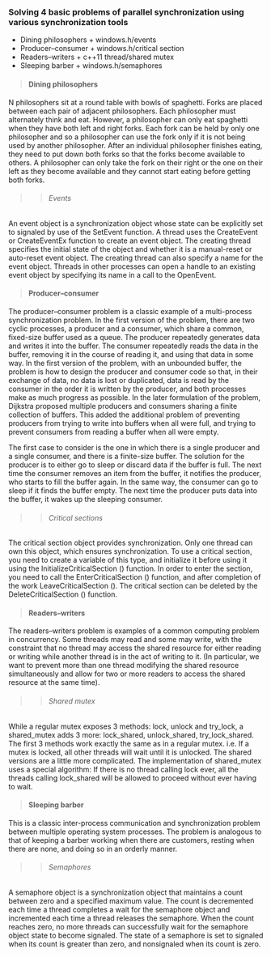 ### Solving 4 basic problems of parallel synchronization using various synchronization tools
* Dining philosophers + windows.h/events
* Producer–consumer + windows.h/critical section
* Readers–writers + c++11 thread/shared mutex
* Sleeping barber + windows.h/semaphores

> #### Dining philosophers
N philosophers sit at a round table with bowls of spaghetti. Forks are placed between each pair of adjacent philosophers.
Each philosopher must alternately think and eat. However, a philosopher can only eat spaghetti when they have both left and right forks. Each fork can be held by only one philosopher and so a philosopher can use the fork only if it is not being used by another philosopher. After an individual philosopher finishes eating, they need to put down both forks so that the forks become available to others. A philosopher can only take the fork on their right or the one on their left as they become available and they cannot start eating before getting both forks.

>> ###### Events
An event object is a synchronization object whose state can be explicitly set to signaled by use of the SetEvent function. A thread uses the CreateEvent or CreateEventEx function to create an event object. The creating thread specifies the initial state of the object and whether it is a manual-reset or auto-reset event object. 
The creating thread can also specify a name for the event object. Threads in other processes can open a handle to an existing event object by specifying its name in a call to the OpenEvent.


> #### Producer–consumer
The producer–consumer problem is a classic example of a multi-process synchronization problem. In the first version of the problem, there are two cyclic processes, a producer and a consumer, which share a common, fixed-size buffer used as a queue. The producer repeatedly generates data and writes it into the buffer. The consumer repeatedly reads the data in the buffer, removing it in the course of reading it, and using that data in some way. In the first version of the problem, with an unbounded buffer, the problem is how to design the producer and consumer code so that, in their exchange of data, no data is lost or duplicated, data is read by the consumer in the order it is written by the producer, and both processes make as much progress as possible. In the later formulation of the problem, Dijkstra proposed multiple producers and consumers sharing a finite collection of buffers. This added the additional problem of preventing producers from trying to write into buffers when all were full, and trying to prevent consumers from reading a buffer when all were empty.

The first case to consider is the one in which there is a single producer and a single consumer, and there is a finite-size buffer. The solution for the producer is to either go to sleep or discard data if the buffer is full. The next time the consumer removes an item from the buffer, it notifies the producer, who starts to fill the buffer again. In the same way, the consumer can go to sleep if it finds the buffer empty. The next time the producer puts data into the buffer, it wakes up the sleeping consumer.

>>###### Critical sections
The critical section object provides synchronization. Only one thread can own this object, which ensures synchronization.
To use a critical section, you need to create a variable of this type, and initialize it before using it using the InitializeCriticalSection () function. In order to enter the section, you need to call the EnterCriticalSection () function, and after completion of the work LeaveCriticalSection (). The critical section can be deleted by the DeleteCriticalSection () function.

>#### Readers–writers
The readers–writers problem is examples of a common computing problem in concurrency. Some threads may read and some may write, with the constraint that no thread may access the shared resource for either reading or writing while another thread is in the act of writing to it. (In particular, we want to prevent more than one thread modifying the shared resource simultaneously and allow for two or more readers to access the shared resource at the same time).

>>###### Shared mutex
While a regular mutex exposes 3 methods: lock, unlock and try_lock, a shared_mutex adds 3 more: lock_shared, unlock_shared, try_lock_shared. The first 3 methods work exactly the same as in a regular mutex. i.e. If a mutex is locked, all other threads will wait until it is unlocked. The shared versions are a little more complicated.
The implementation of shared_mutex uses a special algorithm: If there is no thread calling lock ever, all the threads calling lock_shared will be allowed to proceed without ever having to wait.


>#### Sleeping barber
This is a classic inter-process communication and synchronization problem between multiple operating system processes. The problem is analogous to that of keeping a barber working when there are customers, resting when there are none, and doing so in an orderly manner.

>>###### Semaphores
A semaphore object is a synchronization object that maintains a count between zero and a specified maximum value. The count is decremented each time a thread completes a wait for the semaphore object and incremented each time a thread releases the semaphore. When the count reaches zero, no more threads can successfully wait for the semaphore object state to become signaled. The state of a semaphore is set to signaled when its count is greater than zero, and nonsignaled when its count is zero.
